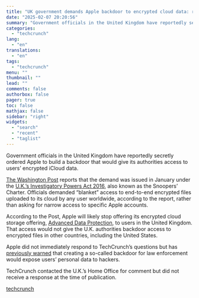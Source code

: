 ```yaml
---
title: "UK government demands Apple backdoor to encrypted cloud data: report"
date: "2025-02-07 20:20:56"
summary: "Government officials in the United Kingdom have reportedly secretly ordered Apple to build a backdoor that would give its authorities access to users’ encrypted iCloud data. The Washington Post reports that the demand was issued in January under the U.K.’s Investigatory Powers Act 2016, also known as the Snoopers’ Charter...."
categories:
  - "techcrunch"
lang:
  - "en"
translations:
  - "en"
tags:
  - "techcrunch"
menu: ""
thumbnail: ""
lead: ""
comments: false
authorbox: false
pager: true
toc: false
mathjax: false
sidebar: "right"
widgets:
  - "search"
  - "recent"
  - "taglist"
---
```


Government officials in the United Kingdom have reportedly secretly ordered Apple to build a backdoor that would give its authorities access to users’ encrypted iCloud data.

[The Washington Post](https://www.washingtonpost.com/technology/2025/02/07/apple-encryption-backdoor-uk/) reports that the demand was issued in January under the [U.K.’s Investigatory Powers Act 2016](https://techcrunch.com/2017/05/27/could-the-uk-be-about-to-break-end-to-end-encryption/), also known as the Snoopers’ Charter. Officials demanded “blanket” access to end-to-end encrypted files uploaded to its cloud by any user worldwide, according to the report, rather than asking for narrow access to specific Apple accounts.

According to the Post, Apple will likely stop offering its encrypted cloud storage offering, [Advanced Data Protection](https://techcrunch.com/2022/12/07/apple-launches-end-to-end-encryption-for-icloud-data/), to users in the United Kingdom. That access would not give the U.K. authorities backdoor access to encrypted files in other countries, including the United States.

Apple did not immediately respond to TechCrunch’s questions but has [previously warned](https://techcrunch.com/2015/11/11/apples-encryption-fight-turns-to-the-uk/) that creating a so-called backdoor for law enforcement would expose users’ personal data to hackers.

TechCrunch contacted the U.K.’s Home Office for comment but did not receive a response at the time of publication.

[techcrunch](https://techcrunch.com/2025/02/07/uk-government-demands-apple-backdoor-to-encrypted-cloud-data-report/)

